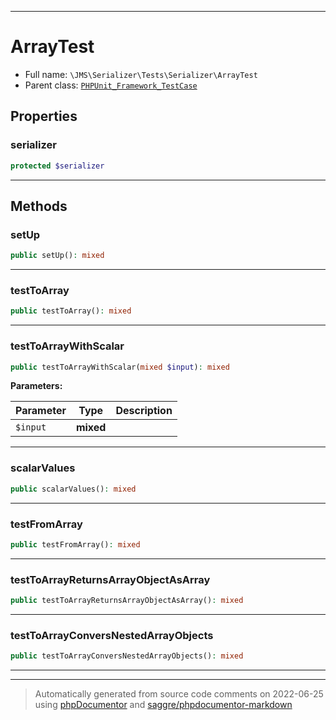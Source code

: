 ***

# ArrayTest





* Full name: `\JMS\Serializer\Tests\Serializer\ArrayTest`
* Parent class: [`PHPUnit_Framework_TestCase`](../../../../PHPUnit_Framework_TestCase.md)



## Properties


### serializer



```php
protected $serializer
```






***

## Methods


### setUp



```php
public setUp(): mixed
```











***

### testToArray



```php
public testToArray(): mixed
```











***

### testToArrayWithScalar



```php
public testToArrayWithScalar(mixed $input): mixed
```








**Parameters:**

| Parameter | Type | Description |
|-----------|------|-------------|
| `$input` | **mixed** |  |




***

### scalarValues



```php
public scalarValues(): mixed
```











***

### testFromArray



```php
public testFromArray(): mixed
```











***

### testToArrayReturnsArrayObjectAsArray



```php
public testToArrayReturnsArrayObjectAsArray(): mixed
```











***

### testToArrayConversNestedArrayObjects



```php
public testToArrayConversNestedArrayObjects(): mixed
```











***


***
> Automatically generated from source code comments on 2022-06-25 using [phpDocumentor](http://www.phpdoc.org/) and [saggre/phpdocumentor-markdown](https://github.com/Saggre/phpDocumentor-markdown)
